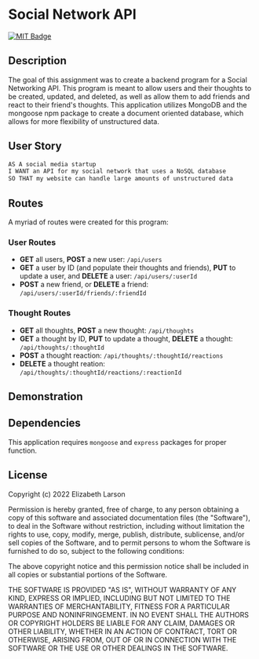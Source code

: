 # Social Network API

[![MIT Badge](https://img.shields.io/badge/License-MIT-yellow.svg)](https://mit-license.org/)

## Description

The goal of this assignment was to create a backend program for a Social Networking API. This program is meant to allow users and their thoughts to be created, updated, and deleted, as well as allow them to add friends and react to their friend's thoughts. This application utilizes MongoDB and the mongoose npm package to create a document oriented database, which allows for more flexibility of unstructured data.

## User Story

```md
AS A social media startup
I WANT an API for my social network that uses a NoSQL database
SO THAT my website can handle large amounts of unstructured data
```

## Routes

A myriad of routes were created for this program:

### User Routes

- **GET** all users, **POST** a new user: `/api/users`
- **GET** a user by ID (and populate their thoughts and friends), **PUT** to update a user, and **DELETE** a user: `/api/users/:userId`
- **POST** a new friend, or **DELETE** a friend: `/api/users/:userId/friends/:friendId`

### Thought Routes

- **GET** all thoughts, **POST** a new thought: `/api/thoughts`
- **GET** a thought by ID, **PUT** to update a thought, **DELETE** a thought: `/api/thoughts/:thoughtId`
- **POST** a thought reaction: `/api/thoughts/:thoughtId/reactions`
- **DELETE** a thought reation: `/api/thoughts/:thoughtId/reactions/:reactionId`

## Demonstration

## Dependencies

This application requires `mongoose` and `express` packages for proper function.

## License

Copyright (c) 2022 Elizabeth Larson

Permission is hereby granted, free of charge, to any person obtaining a copy
of this software and associated documentation files (the "Software"), to deal
in the Software without restriction, including without limitation the rights
to use, copy, modify, merge, publish, distribute, sublicense, and/or sell
copies of the Software, and to permit persons to whom the Software is
furnished to do so, subject to the following conditions:

The above copyright notice and this permission notice shall be included in all
copies or substantial portions of the Software.

THE SOFTWARE IS PROVIDED "AS IS", WITHOUT WARRANTY OF ANY KIND, EXPRESS OR
IMPLIED, INCLUDING BUT NOT LIMITED TO THE WARRANTIES OF MERCHANTABILITY,
FITNESS FOR A PARTICULAR PURPOSE AND NONINFRINGEMENT. IN NO EVENT SHALL THE
AUTHORS OR COPYRIGHT HOLDERS BE LIABLE FOR ANY CLAIM, DAMAGES OR OTHER
LIABILITY, WHETHER IN AN ACTION OF CONTRACT, TORT OR OTHERWISE, ARISING FROM,
OUT OF OR IN CONNECTION WITH THE SOFTWARE OR THE USE OR OTHER DEALINGS IN THE
SOFTWARE.
